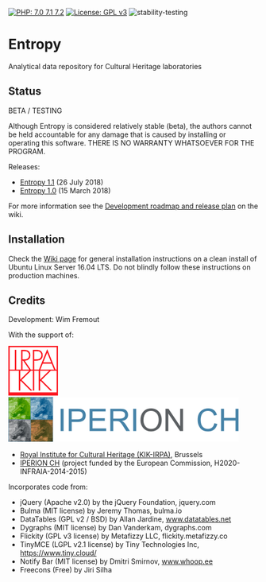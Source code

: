 [![PHP: 7.0 7.1 7.2](https://img.shields.io/badge/PHP-7.0%207.1%207.2-green.svg)](http://www.php.net)
[![License: GPL v3](https://img.shields.io/badge/License-GPL%20v3-blue.svg)](https://www.gnu.org/licenses/gpl-3.0)
![stability-testing](https://img.shields.io/badge/stability-testing-yellow.svg)

# Entropy
Analytical data repository for Cultural Heritage laboratories

## Status

BETA / TESTING

Although Entropy is considered relatively stable (beta), the authors cannot be held accountable for any damage that is caused by installing or operating this software. THERE IS NO WARRANTY WHATSOEVER FOR THE PROGRAM.

Releases:

- [Entropy 1.1](https://github.com/KIKIRPA/Entropy/releases/tag/v1.1) (26 July 2018)
- [Entropy 1.0](https://github.com/KIKIRPA/Entropy/releases/tag/v1.0) (15 March 2018)

For more information see the [Development roadmap and release plan](https://github.com/KIKIRPA/Entropy/wiki/Development-roadmap-and-release-plan) on the wiki.



## Installation

Check the [Wiki page](https://github.com/KIKIRPA/Entropy/wiki/Installation-instructions) for general installation instructions on a clean install of Ubuntu Linux Server 16.04 LTS. Do not blindly follow these instructions on production machines.

## Credits

Development: Wim Fremout

With the support of:

[![Royal Institute for Cultural Heritage (KIK-IRPA)](https://github.com/KIKIRPA/Entropy/blob/master/public_html/img/kikirpalogo.png "KIK-IRPA")](http://www.kikirpa.be)
[![IPERION CH](https://github.com/KIKIRPA/Entropy/blob/master/public_html/img/iperionlogo.png "IPERION-CH")](http://www.iperionch.eu)

- [Royal Institute for Cultural Heritage (KIK-IRPA)](http://www.kikirpa.be), Brussels
- [IPERION CH](http://www.iperionch.eu) (project funded by the European Commission, H2020-INFRAIA-2014-2015)

Incorporates code from:
- jQuery (Apache v2.0) by the jQuery Foundation, jquery.com
- Bulma (MIT license) by Jeremy Thomas, bulma.io
- DataTables (GPL v2 / BSD) by Allan Jardine, www.datatables.net
- Dygraphs (MIT license) by Dan Vanderkam, dygraphs.com
- Flickity (GPL v3 license) by Metafizzy LLC, flickity.metafizzy.co
- TinyMCE (LGPL v2.1 license) by Tiny Technologies Inc, https://www.tiny.cloud/
- Notify Bar (MIT license) by Dmitri Smirnov, www.whoop.ee
- Freecons (Free) by Jiri Silha
